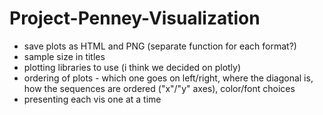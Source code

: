 # Project-Penney-Visualization

* save plots as HTML and PNG (separate function for each format?)
* sample size in titles
* plotting libraries to use (i think we decided on plotly)
* ordering of plots - which one goes on left/right, where the diagonal is, how the sequences are ordered ("x"/"y" axes), color/font choices
* presenting each vis one at a time
